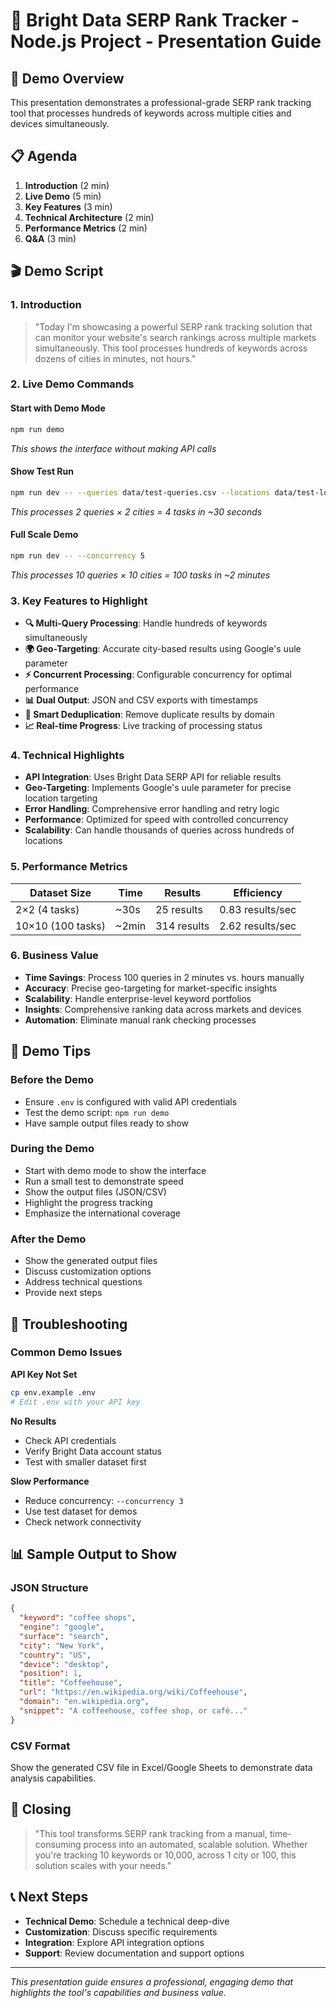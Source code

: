 # 🎯 Bright Data SERP Rank Tracker - Node.js Project - Presentation Guide

## 🚀 Demo Overview

This presentation demonstrates a professional-grade SERP rank tracking tool that processes hundreds of keywords across multiple cities and devices simultaneously.

## 📋 Agenda

1. **Introduction** (2 min)
2. **Live Demo** (5 min)
3. **Key Features** (3 min)
4. **Technical Architecture** (2 min)
5. **Performance Metrics** (2 min)
6. **Q&A** (3 min)

## 🎬 Demo Script

### 1. Introduction
> "Today I'm showcasing a powerful SERP rank tracking solution that can monitor your website's search rankings across multiple markets simultaneously. This tool processes hundreds of keywords across dozens of cities in minutes, not hours."

### 2. Live Demo Commands

#### Start with Demo Mode
```bash
npm run demo
```
*This shows the interface without making API calls*

#### Show Test Run
```bash
npm run dev -- --queries data/test-queries.csv --locations data/test-locations.csv --concurrency 3
```
*This processes 2 queries × 2 cities = 4 tasks in ~30 seconds*

#### Full Scale Demo
```bash
npm run dev -- --concurrency 5
```
*This processes 10 queries × 10 cities = 100 tasks in ~2 minutes*

### 3. Key Features to Highlight

- **🔍 Multi-Query Processing**: Handle hundreds of keywords simultaneously
- **🌍 Geo-Targeting**: Accurate city-based results using Google's uule parameter
- **⚡ Concurrent Processing**: Configurable concurrency for optimal performance
- **📊 Dual Output**: JSON and CSV exports with timestamps
- **🔄 Smart Deduplication**: Remove duplicate results by domain
- **📈 Real-time Progress**: Live tracking of processing status

### 4. Technical Highlights

- **API Integration**: Uses Bright Data SERP API for reliable results
- **Geo-Targeting**: Implements Google's uule parameter for precise location targeting
- **Error Handling**: Comprehensive error handling and retry logic
- **Performance**: Optimized for speed with controlled concurrency
- **Scalability**: Can handle thousands of queries across hundreds of locations

### 5. Performance Metrics

| Dataset Size | Time | Results | Efficiency |
|--------------|------|---------|------------|
| 2×2 (4 tasks) | ~30s | 25 results | 0.83 results/sec |
| 10×10 (100 tasks) | ~2min | 314 results | 2.62 results/sec |

### 6. Business Value

- **Time Savings**: Process 100 queries in 2 minutes vs. hours manually
- **Accuracy**: Precise geo-targeting for market-specific insights
- **Scalability**: Handle enterprise-level keyword portfolios
- **Insights**: Comprehensive ranking data across markets and devices
- **Automation**: Eliminate manual rank checking processes

## 🎯 Demo Tips

### Before the Demo
- Ensure `.env` is configured with valid API credentials
- Test the demo script: `npm run demo`
- Have sample output files ready to show

### During the Demo
- Start with demo mode to show the interface
- Run a small test to demonstrate speed
- Show the output files (JSON/CSV)
- Highlight the progress tracking
- Emphasize the international coverage

### After the Demo
- Show the generated output files
- Discuss customization options
- Address technical questions
- Provide next steps

## 🔧 Troubleshooting

### Common Demo Issues

**API Key Not Set**
```bash
cp env.example .env
# Edit .env with your API key
```

**No Results**
- Check API credentials
- Verify Bright Data account status
- Test with smaller dataset first

**Slow Performance**
- Reduce concurrency: `--concurrency 3`
- Use test dataset for demos
- Check network connectivity

## 📊 Sample Output to Show

### JSON Structure
```json
{
  "keyword": "coffee shops",
  "engine": "google",
  "surface": "search",
  "city": "New York",
  "country": "US",
  "device": "desktop",
  "position": 1,
  "title": "Coffeehouse",
  "url": "https://en.wikipedia.org/wiki/Coffeehouse",
  "domain": "en.wikipedia.org",
  "snippet": "A coffeehouse, coffee shop, or café..."
}
```

### CSV Format
Show the generated CSV file in Excel/Google Sheets to demonstrate data analysis capabilities.

## 🎉 Closing

> "This tool transforms SERP rank tracking from a manual, time-consuming process into an automated, scalable solution. Whether you're tracking 10 keywords or 10,000, across 1 city or 100, this solution scales with your needs."

## 📞 Next Steps

- **Technical Demo**: Schedule a technical deep-dive
- **Customization**: Discuss specific requirements
- **Integration**: Explore API integration options
- **Support**: Review documentation and support options

---

*This presentation guide ensures a professional, engaging demo that highlights the tool's capabilities and business value.* 